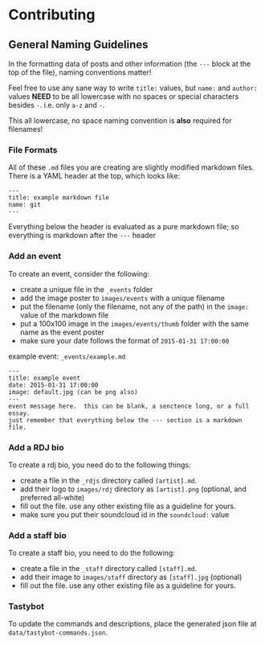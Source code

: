 # Contributing
## General Naming Guidelines
In the formatting data of posts and other information (the `---` block at the top of the file), naming conventions matter!

Feel free to use any sane way to write `title:` values, but `name:` and `author:` values **NEED** to be
all lowercase with no spaces or special characters besides `-`.  i.e. only `a-z` and `-`.

This all lowercase, no space naming convention is **also** required for filenames!

### File Formats
All of these `.md` files you are creating are slightly modified markdown files.
There is a YAML header at the top, which looks like:
```
---
title: example markdown file
name: git
---
```

Everything below the header is evaluated as a pure markdown file; so everything is markdown after the `---` header

### Add an event
To create an event, consider the following:

* create a unique file in the `_events` folder
* add the image poster to `images/events` with a unique filename
* put the filename (only the filename, not any of the path) in the `image:` value of the markdown file
* put a 100x100 image in the `images/events/thumb` folder with the same name as the event poster
* make sure your date follows the format of `2015-01-31 17:00:00`

example event: `_events/example.md`
```
---
title: example event
date: 2015-01-31 17:00:00
image: default.jpg (can be png also)
---
event message here.  this can be blank, a senctence long, or a full essay.
just remember that everything below the --- section is a markdown file.
```


### Add a RDJ bio
To create a rdj bio, you need do to the following things:

* create a file in the `_rdjs` directory called `[artist].md`.
* add their logo to `images/rdj` directory as `[artist].png` (optional, and preferred all-white)
* fill out the file.  use any other existing file as a guideline for yours.
* make sure you put their soundcloud id in the `soundcloud:` value

### Add a staff bio
To create a staff bio, you need to do the following:

* create a file in the `_staff` directory called `[staff].md`.
* add their image to `images/staff` directory as `[staff].jpg` (optional)
* fill out the file.  use any other existing file as a guideline for yours.

### Tastybot
To update the commands and descriptions, place the generated json file at `data/tastybot-commands.json`.